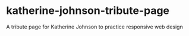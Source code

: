 # katherine-johnson-tribute-page
A tribute page for Katherine Johnson to practice responsive web design
